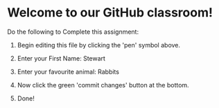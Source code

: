 # Welcome to our GitHub classroom!

Do the following to Complete this assignment:

1. Begin editing this file by clicking the 'pen' symbol above.

2. Enter your First Name: Stewart

3. Enter your favourite animal: Rabbits

4. Now click the green 'commit changes' button at the bottom.

5. Done!
